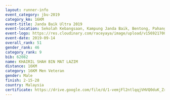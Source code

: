 ```yaml
---
layout: runner-info 
event_category: jbu-2019 
category_km: 16KM 
event-title: Janda Baik Ultra 2019 
event-location: Sekolah Kebangsaan, Kampung Janda Baik, Bentong, Pahang, Malaysia 
event-logo: https://res.cloudinary.com/raceyaya/image/upload/v1569217009/logo/janda-baik_vch1pc.jpg 
event-date: 2019-09-14
overall_rank: 51
gender_rank: 46
category_rank: 9
bib: 62082
name: KHAIRIL SHAH BIN MAT LAZIM
distance: 16KM
category: 16KM Men Veteran
gender: Male
finish: 2-15-28
country: Malaysia
certificate: https://drive.google.com/file/d/1-vemjFl2ntlqqjVHVQ0duK_ZrTWEQapl/view?usp=sharing
---
```

